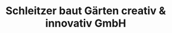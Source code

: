 ---
title: "Schleitzer baut Gärten creativ & innovativ GmbH"
url: /muenchen/schleitzer-baut-gaerten-creativ-und-innovativ-gmbh/
shop: Garten-Center
---